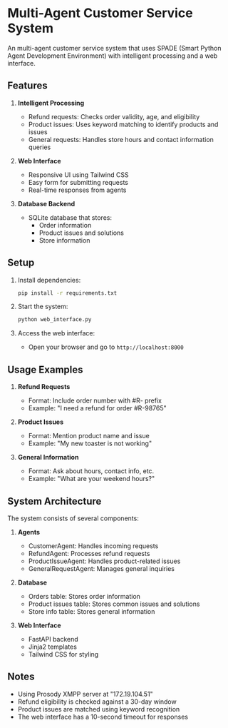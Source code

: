 # Multi-Agent Customer Service System

An multi-agent customer service system that uses SPADE (Smart Python Agent Development Environment) with intelligent processing and a web interface.

## Features

1. **Intelligent Processing**
   - Refund requests: Checks order validity, age, and eligibility
   - Product issues: Uses keyword matching to identify products and issues
   - General requests: Handles store hours and contact information queries

2. **Web Interface**
   - Responsive UI using Tailwind CSS
   - Easy form for submitting requests
   - Real-time responses from agents

3. **Database Backend**
   - SQLite database that stores:
     - Order information
     - Product issues and solutions
     - Store information

## Setup

1. Install dependencies:
   ```bash
   pip install -r requirements.txt
   ```

2. Start the system:
   ```bash
   python web_interface.py
   ```

3. Access the web interface:
   - Open your browser and go to `http://localhost:8000`

## Usage Examples

1. **Refund Requests**
   - Format: Include order number with #R- prefix
   - Example: "I need a refund for order #R-98765"

2. **Product Issues**
   - Format: Mention product name and issue
   - Example: "My new toaster is not working"

3. **General Information**
   - Format: Ask about hours, contact info, etc.
   - Example: "What are your weekend hours?"

## System Architecture

The system consists of several components:

1. **Agents**
   - CustomerAgent: Handles incoming requests
   - RefundAgent: Processes refund requests
   - ProductIssueAgent: Handles product-related issues
   - GeneralRequestAgent: Manages general inquiries

2. **Database**
   - Orders table: Stores order information
   - Product issues table: Stores common issues and solutions
   - Store info table: Stores general information

3. **Web Interface**
   - FastAPI backend
   - Jinja2 templates
   - Tailwind CSS for styling

## Notes

- Using Prosody XMPP server at "172.19.104.51"
- Refund eligibility is checked against a 30-day window
- Product issues are matched using keyword recognition
- The web interface has a 10-second timeout for responses 
